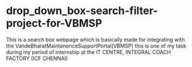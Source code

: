 # drop_down_box-search-filter-project-for-VBMSP
This is a search box webpage which is basically made for integrating with the VandeBharatMaintanenceSupportPortal(VBMSP) this is one of my task during my period of internship at the  IT CENTRE, INTEGRAL COACH FACTORY (ICF CHENNAI)

